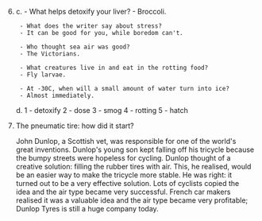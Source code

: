 6.
    c.
        - What helps detoxify your liver?
        - Broccoli.

        - What does the writer say about stress?
        - It can be good for you, while boredom can't.

        - Who thought sea air was good?
        - The Victorians.

        - What creatures live in and eat in the rotting food?
        - Fly larvae.

        - At -30C, when will a small amount of water turn into ice?
        - Almost immediately.

    d.
        1 - detoxify
        2 - dose
        3 - smog
        4 - rotting
        5 - hatch

7.
    The pneumatic tire: how did it start?

    John Dunlop, a Scottish vet, was responsible for one of the world's great inventions.
    Dunlop's young son kept falling off his tricycle because the bumpy streets were hopeless for cycling. Dunlop thought of a creative solution: filling the rubber tires with air. This, he realised, would be an easier way to make the tricycle more stable. He was right: it turned out to be a very effective solution. Lots of cyclists copied the idea and the air type became very successful. French car makers realised it was a valuable idea and the air type became very profitable; Dunlop Tyres is still a huge company today.